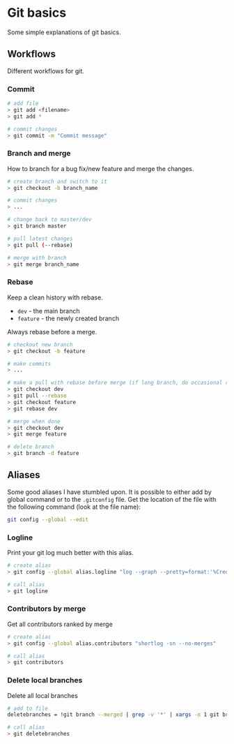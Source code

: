 # Git basics

Some simple explanations of git basics.

## Workflows

Different workflows for git.

### Commit

```bash
# add file
> git add <filename>
> git add *

# commit changes
> git commit -m "Commit message"
```

### Branch and merge

How to branch for a bug fix/new feature and merge the changes.

```bash
# create branch and switch to it
> git checkout -b branch_name

# commit changes
> ...

# change back to master/dev
> git branch master

# pull latest changes
> git pull (--rebase)

# merge with branch
> git merge branch_name
```

### Rebase

Keep a clean history with rebase.

- `dev` - the main branch
- `feature` - the newly created branch

Always rebase before a merge.

```bash
# checkout new branch
> git checkout -b feature

# make commits
> ...

# make a pull with rebase before merge (if long branch, do occasional rebases)
> git checkout dev
> git pull --rebase
> git checkout feature
> git rebase dev

# merge when done
> git checkout dev
> git merge feature

# delete branch
> git branch -d feature
```

## Aliases

Some good aliases I have stumbled upon. It is possible to either add by global command or to the `.gitconfig` file. Get the location of the file with the following command (look at the file name):

```bash
git config --global --edit
```

### Logline

Print your git log much better with this alias.

```bash
# create alias
> git config --global alias.logline "log --graph --pretty=format:'%Cred%h%Creset -%C(yellow)%d%Creset %s %Cgreen(%cr) %C(bold blue)<%an>%Creset' --abbrev-commit"

# call alias
> git logline
```

### Contributors by merge

Get all contributors ranked by merge

```bash
# create alias
> git config --global alias.contributors "shortlog -sn --no-merges"

# call alias
> git contributors
```

### Delete local branches

Delete all local branches

```bash
# add to file
deletebranches = !git branch --merged | grep -v '*' | xargs -n 1 git branch -d

# call alias
> git deletebranches
```
